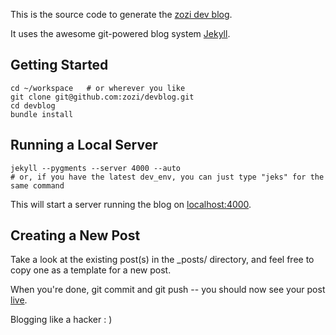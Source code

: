 This is the source code to generate the [zozi dev blog](http://devblog.zozi.com).

It uses the awesome git-powered blog system [Jekyll](http://jekyllrb.com/). 

Getting Started
---------------

    cd ~/workspace   # or wherever you like
    git clone git@github.com:zozi/devblog.git
    cd devblog
    bundle install

Running a Local Server
----------------------

    jekyll --pygments --server 4000 --auto
    # or, if you have the latest dev_env, you can just type "jeks" for the same command

This will start a server running the blog on [localhost:4000](http://localhost:4000).

Creating a New Post
-------------------

Take a look at the existing post(s) in the _posts/ directory, and feel free to copy one as a template for a new post.

When you're done, git commit and git push -- you should now see your post [live](http://devblog.zozi.com).

Blogging like a hacker : )
